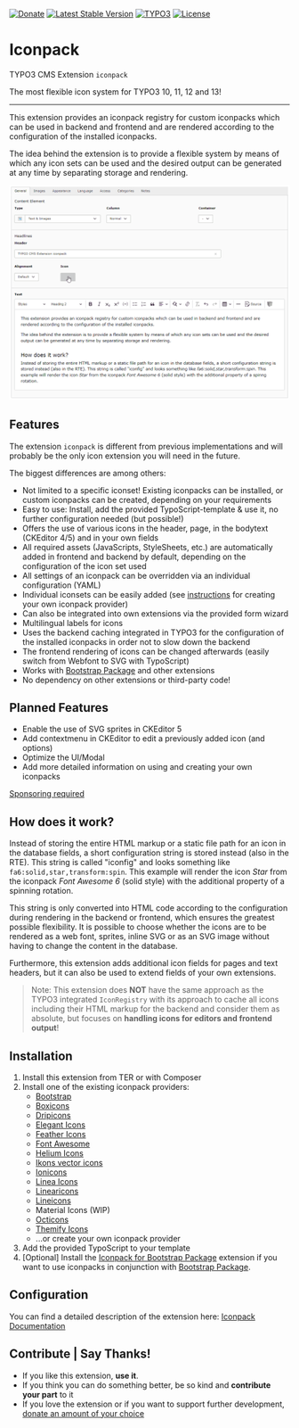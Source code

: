 [![Donate](https://img.shields.io/badge/Donate-PayPal-green.svg?style=for-the-badge)](https://www.paypal.me/quellenform)
[![Latest Stable Version](https://img.shields.io/packagist/v/quellenform/t3x-iconpack?style=for-the-badge)](https://packagist.org/packages/quellenform/t3x-iconpack)
[![TYPO3](https://img.shields.io/badge/TYPO3-10|11|12|13-%23f49700.svg?style=for-the-badge)](https://get.typo3.org/)
[![License](https://img.shields.io/packagist/l/quellenform/t3x-iconpack?style=for-the-badge)](https://packagist.org/packages/quellenform/t3x-iconpack)

# Iconpack

TYPO3 CMS Extension `iconpack`

The most flexible icon system for TYPO3 10, 11, 12 and 13!

---

This extension provides an iconpack registry for custom iconpacks which can be
used in backend and frontend and are rendered according to the configuration of
the installed iconpacks.

The idea behind the extension is to provide a flexible system by means of which
any icon sets can be used and the desired output can be generated at any time by
separating storage and rendering.

![Iconpack Preview](Documentation/Images/ScreenCapture.gif?raw=true)


## Features

The extension `iconpack` is different from previous implementations and will
probably be the only icon extension you will need in the future.

The biggest differences are among others:

- Not limited to a specific iconset! Existing iconpacks can be installed, or
  custom iconpacks can be created, depending on your requirements
- Easy to use: Install, add the provided TypoScript-template & use it, no
  further configuration needed (but possible!)
- Offers the use of various icons in the header, page, in the bodytext (CKEditor
  4/5) and in your own fields
- All required assets (JavaScripts, StyleSheets, etc.) are automatically added
  in frontend and backend by default, depending on the configuration of the icon
  set used
- All settings of an iconpack can be overridden via an individual configuration
  (YAML)
- Individual iconsets can be easily added (see
  [instructions](https://docs.typo3.org/p/quellenform/t3x-iconpack/main/en-us/Tutorials/CustomIconpack.html)
  for creating your own iconpack provider)
- Can also be integrated into own extensions via the provided form wizard
- Multilingual labels for icons
- Uses the backend caching integrated in TYPO3 for the configuration of the
  installed iconpacks in order not to slow down the backend
- The frontend rendering of icons can be changed afterwards (easily switch from
  Webfont to SVG with TypoScript)
- Works with [Bootstrap
  Package](https://github.com/benjaminkott/bootstrap_package/) and other
  extensions
- No dependency on other extensions or third-party code!


## Planned Features

- Enable the use of SVG sprites in CKEditor 5
- Add contextmenu in CKEditor to edit a previously added icon (and options)
- Optimize the UI/Modal
- Add more detailed information on using and creating your own iconpacks

[Sponsoring required](https://www.paypal.me/quellenform>)


## How does it work?

Instead of storing the entire HTML markup or a static file path for an icon in
the database fields, a short configuration string is stored instead (also in the
RTE). This string is called "iconfig" and looks something like
`fa6:solid,star,transform:spin`. This example will render the icon *Star* from
the iconpack *Font Awesome 6* (solid style) with the additional property of a
spinning rotation.

This string is only converted into HTML code according to the configuration
during rendering in the backend or frontend, which ensures the greatest possible
flexibility. It is possible to choose whether the icons are to be rendered as a
web font, sprites, inline SVG or as an SVG image without having to change the
content in the database.

Furthermore, this extension adds additional icon fields for pages and text
headers, but it can also be used to extend fields of your own extensions.

> Note: This extension does **NOT** have the same approach as the TYPO3
  integrated `IconRegistry` with its approach to cache all icons including their
  HTML markup for the backend and consider them as absolute, but focuses on
  **handling icons for editors and frontend output**!


## Installation

1. Install this extension from TER or with Composer
2. Install one of the existing iconpack providers:
    - [Bootstrap](https://github.com/quellenform/t3x-iconpack-bootstrap)
    - [Boxicons](https://github.com/quellenform/t3x-iconpack-boxicons)
    - [Dripicons](https://github.com/quellenform/t3x-iconpack-dripicons)
    - [Elegant Icons](https://github.com/quellenform/t3x-iconpack-elegant)
    - [Feather Icons](https://github.com/quellenform/t3x-iconpack-feather)
    - [Font Awesome](https://github.com/quellenform/t3x-iconpack-fontawesome)
    - [Helium Icons](https://github.com/quellenform/t3x-iconpack-helium)
    - [Ikons vector icons](https://github.com/quellenform/t3x-iconpack-ikons)
    - [Ionicons](https://github.com/quellenform/t3x-iconpack-ionicons)
    - [Linea Icons](https://github.com/quellenform/t3x-iconpack-linea)
    - [Linearicons](https://github.com/quellenform/t3x-iconpack-linearicons)
    - [Lineicons](https://github.com/quellenform/t3x-iconpack-lineicons)
    - Material Icons (WIP)
    - [Octicons](https://github.com/quellenform/t3x-iconpack-octicons)
    - [Themify Icons](https://github.com/quellenform/t3x-iconpack-themify)
    - ...or create your own iconpack provider
3. Add the provided TypoScript to your template
4. [Optional] Install the [Iconpack for Bootstrap
   Package](https://github.com/quellenform/t3x-bootstrap-package-iconpack)
   extension if you want to use iconpacks in conjunction with [Bootstrap
   Package](https://github.com/benjaminkott/bootstrap_package/).


## Configuration

You can find a detailed description of the extension here: [Iconpack
Documentation](https://docs.typo3.org/p/quellenform/t3x-iconpack/main/en-us/)


## Contribute | Say Thanks!

- If you like this extension, **use it**.
- If you think you can do something better, be so kind and **contribute your
  part** to it
- If you love the extension or if you want to support further development,
  [donate an amount of your choice](https://www.paypal.me/quellenform)
